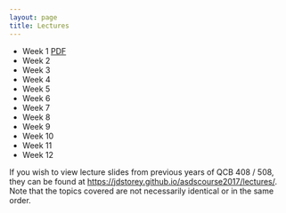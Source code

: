 ```yaml
---
layout: page
title: Lectures
---
```


- Week 1 [PDF](./lecture_notes/week1.pdf)
- Week 2
- Week 3
- Week 4
- Week 5
- Week 6
- Week 7
- Week 8
- Week 9
- Week 10
- Week 11
- Week 12


If you wish to view lecture slides from previous years of QCB 408 / 508, they can be found at <a href='https://jdstorey.github.io/asdscourse2017/lectures/' target='_blank'>https://jdstorey.github.io/asdscourse2017/lectures/</a>. Note that the topics covered are not necessarily identical or in the same order.